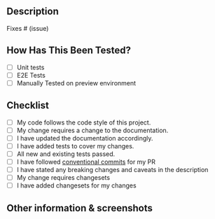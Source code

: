 ## Description

<!--- Describe your changes in detail, and which issue is fixed. Please also include relevant motivation and context. List any dependencies that are required for this change.-->

<!--- Fixes: #555-->
<!--- Depends On: #555-->

Fixes # (issue)

## How Has This Been Tested?

<!--- Please describe in detail how you tested your changes. -->
<!--- Include details of your testing environment, and the tests you ran to -->
<!--- see how your change affects other areas of the code, etc. -->

- [ ] Unit tests
- [ ] E2E Tests
- [ ] Manually Tested on preview environment

## Checklist

<!--- Go over all the following points, and put an `x` in all the boxes that apply. -->
<!--- If you're unsure about any of these, don't hesitate to ask. We're here to help! -->

- [ ] My code follows the code style of this project.
- [ ] My change requires a change to the documentation.
- [ ] I have updated the documentation accordingly.
- [ ] I have added tests to cover my changes.
- [ ] All new and existing tests passed.
- [ ] I have followed [conventional commits](https://www.conventionalcommits.org/en/v1.0.0/#summary) for my PR
- [ ] I have stated any breaking changes and caveats in the description
- [ ] My change requires changesets
- [ ] I have added changesets for my changes

## Other information & screenshots

<!--- Attach screenshots, before and after comparisons, performance metrics and loom videos here-->
